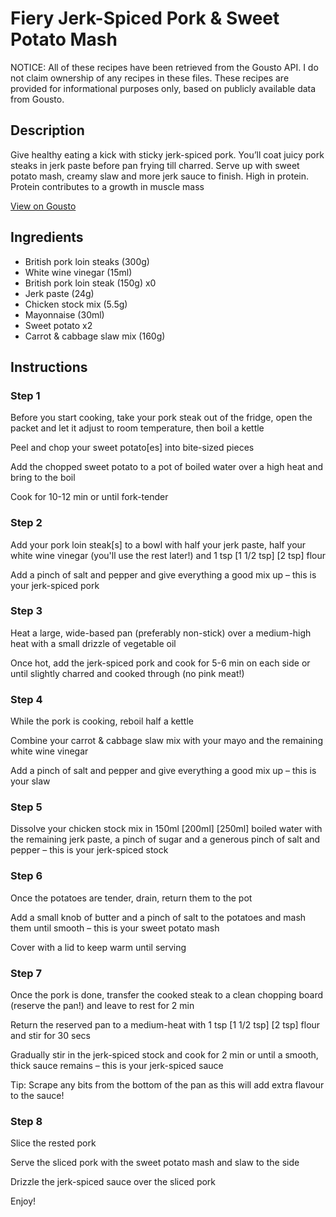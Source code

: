 # Fiery Jerk-Spiced Pork & Sweet Potato Mash

NOTICE: All of these recipes have been retrieved from the Gousto API. I do not claim ownership of any recipes in these files. These recipes are provided for informational purposes only, based on publicly available data from Gousto.

## Description

Give healthy eating a kick with sticky jerk-spiced pork. You’ll coat juicy pork steaks in jerk paste before pan frying till charred. Serve up with sweet potato mash, creamy slaw and more jerk sauce to finish. High in protein. Protein contributes to a growth in muscle mass

[View on Gousto](https://www.gousto.co.uk/recipes/cookbook/fiery-jerk-spiced-pork-sweet-potato-mash)

## Ingredients

- British pork loin steaks (300g)
- White wine vinegar (15ml)
- British pork loin steak (150g) x0
- Jerk paste (24g)
- Chicken stock mix (5.5g)
- Mayonnaise (30ml)
- Sweet potato x2
- Carrot & cabbage slaw mix (160g)

## Instructions


### Step 1

Before you start cooking, take your pork steak out of the fridge, open the packet and let it adjust to room temperature, then boil a kettle

Peel and chop your sweet potato[es] into bite-sized pieces

Add the chopped sweet potato to a pot of boiled water over a high heat and bring to the boil

Cook for 10-12 min or until fork-tender


### Step 2

Add your pork loin steak[s] to a bowl with half your jerk paste, half your white wine vinegar (you'll use the rest later!) and 1 tsp <span class="text-purple">[1 1/2 tsp]</span> <span class="text-danger">[2 tsp] </span>flour

Add a pinch of salt and pepper and give everything a good mix up – this is your jerk-spiced pork


### Step 3

Heat a large, wide-based pan (preferably non-stick) over a medium-high heat with a small drizzle of vegetable oil

Once hot, add the jerk-spiced pork and cook for 5-6 min on each side or until slightly charred and cooked through (no pink meat!)


### Step 4

While the pork is cooking, reboil half a kettle

Combine your carrot & cabbage slaw mix with your mayo and the remaining white wine vinegar

Add a pinch of salt and pepper and give everything a good mix up – this is your slaw


### Step 5

Dissolve your chicken stock mix in 150ml <span class="text-purple">[200ml]</span> <span class="text-danger">[250ml] </span>boiled water with the remaining jerk paste, a pinch of sugar and a generous pinch of salt and pepper – this is your jerk-spiced stock


### Step 6

Once the potatoes are tender, drain, return them to the pot

Add a small knob of butter and a pinch of salt to the potatoes and mash them until smooth – this is your sweet potato mash

Cover with a lid to keep warm until serving


### Step 7

Once the pork is done, transfer the cooked steak to a clean chopping board (reserve the pan!) and leave to rest for 2 min

Return the reserved pan to a medium-heat with 1 tsp <span class="text-purple">[1 1/2 tsp]</span> <span class="text-danger">[2 tsp] </span>flour and stir for 30 secs

Gradually stir in the jerk-spiced stock and cook for 2 min or until a smooth, thick sauce remains – this is your jerk-spiced sauce

Tip: Scrape any bits from the bottom of the pan as this will add extra flavour to the sauce!

### Step 8

Slice the rested pork

Serve the sliced pork with the sweet potato mash and slaw to the side

Drizzle the jerk-spiced sauce over the sliced pork

Enjoy!

